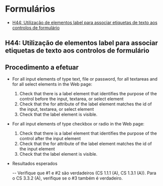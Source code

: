 # Formulários

- [H44: Utilização de elementos label para associar etiquetas de texto aos controlos de formulário](#h44-utilização-de-elementos-label-para-associar-etiquetas-de-texto-aos-controlos-de-formulário)

## H44: Utilização de elementos label para associar etiquetas de texto aos controlos de formulário

## Procedimento a efetuar

- For all input elements of type text, file or password, for all textareas and for all select elements in the Web page:
  1) Check that there is a label element that identifies the purpose of the control before the input, textarea, or select element
  2) Check that the for attribute of the label element matches the id of the input, textarea, or select element
  3) Check that the label element is visible.
- For all input elements of type checkbox or radio in the Web page:
  1) Check that there is a label element that identifies the purpose of the control after the input element
  2) Check that the for attribute of the label element matches the id of the input element
  3) Check that the label element is visible.
- Resultados esperados

  -- Verifique que #1 e #2 são verdadeiros (CS 1.1.1 (A), CS 1.3.1 (A)). Para o CS 3.3.2 (A), verifique se o #3 também é verdadeiro.
